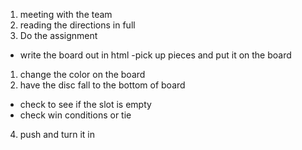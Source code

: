 1. meeting with the team
2. reading the directions in full
3. Do the assignment 
 - write the board out in html 
 -pick up pieces and put it on the board
  1. change the color on the board
  2. have the disc fall to the bottom of board
 - check to see if the slot is empty
 - check win conditions or tie
 4. push and turn it in
